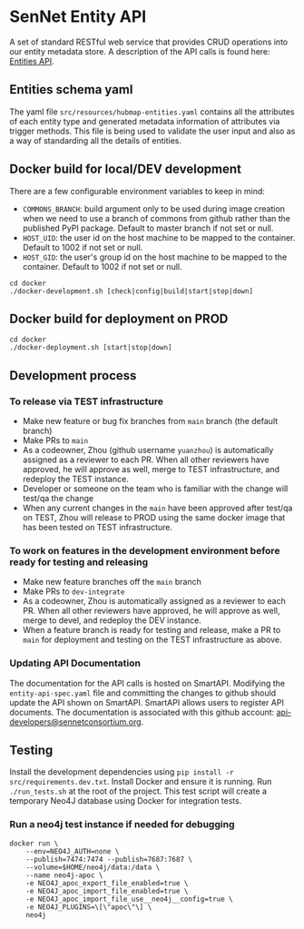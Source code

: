 # SenNet Entity API

A set of standard RESTful web service that provides CRUD operations into our entity metadata store. A description of the API calls is found here: [Entities API](https://smart-api.info/ui/7d838c9dee0caa2f8fe57173282c5812).

## Entities schema yaml

The yaml file `src/resources/hubmap-entities.yaml` contains all the attributes of each entity type and generated metadata information of attributes via trigger methods. This file is being used to validate the user input and also as a way of standarding all the details of entities.

## Docker build for local/DEV development

There are a few configurable environment variables to keep in mind:

- `COMMONS_BRANCH`: build argument only to be used during image creation when we need to use a branch of commons from github rather than the published PyPI package. Default to master branch if not set or null.
- `HOST_UID`: the user id on the host machine to be mapped to the container. Default to 1002 if not set or null.
- `HOST_GID`: the user's group id on the host machine to be mapped to the container. Default to 1002 if not set or null.

```
cd docker
./docker-development.sh [check|config|build|start|stop|down]
```

## Docker build for deployment on PROD

```
cd docker
./docker-deployment.sh [start|stop|down]
```

## Development process

### To release via TEST infrastructure
- Make new feature or bug fix branches from `main` branch (the default branch)
- Make PRs to `main`
- As a codeowner, Zhou (github username `yuanzhou`) is automatically assigned as a reviewer to each PR. When all other reviewers have approved, he will approve as well, merge to TEST infrastructure, and redeploy the TEST instance.
- Developer or someone on the team who is familiar with the change will test/qa the change
- When any current changes in the `main` have been approved after test/qa on TEST, Zhou will release to PROD using the same docker image that has been tested on TEST infrastructure.

### To work on features in the development environment before ready for testing and releasing
- Make new feature branches off the `main` branch
- Make PRs to `dev-integrate`
- As a codeowner, Zhou is automatically assigned as a reviewer to each PR. When all other reviewers have approved, he will approve as well, merge to devel, and redeploy the DEV instance.
- When a feature branch is ready for testing and release, make a PR to `main` for deployment and testing on the TEST infrastructure as above.

### Updating API Documentation

The documentation for the API calls is hosted on SmartAPI. Modifying the `entity-api-spec.yaml` file and committing the changes to github should update the API shown on SmartAPI. SmartAPI allows users to register API documents.  The documentation is associated with this github account: api-developers@sennetconsortium.org.

## Testing

Install the development dependencies using `pip install -r src/requirements.dev.txt`. Install Docker and ensure it is running. Run `./run_tests.sh` at the root of the project. This test script will create a temporary Neo4J database using Docker for integration tests.

### Run a neo4j test instance if needed for debugging
```angular2html
docker run \
	--env=NEO4J_AUTH=none \
    --publish=7474:7474 --publish=7687:7687 \
    --volume=$HOME/neo4j/data:/data \
    --name neo4j-apoc \
    -e NEO4J_apoc_export_file_enabled=true \
    -e NEO4J_apoc_import_file_enabled=true \
    -e NEO4J_apoc_import_file_use__neo4j__config=true \
    -e NEO4J_PLUGINS=\[\"apoc\"\] \
    neo4j
```

